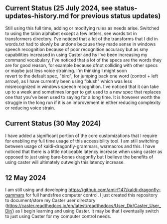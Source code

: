 ## Current Status (25 July 2024, see status-updates-history.md for previous status updates) 
Still using this full time, adding or modifying rules as needs arise. Switched to using the talon alphabet except a few letters, see words.txt in transformers directory. I've noticed that a lot of the transforms that I did in words.txt had to slowly be undone because they made sense in windows speech recognition because of poor recognition accuracy but as smy capabilities increased in using Caster and hs I've been increasing my command vocabulary, I've noticed that a lot of the specs are the words they are for good reason, for example because ofnot colliding with other specs or maybe just less voice straining. I'm thinking I might soon  
revert to the default spec, "bird", for jumping back one word (control + left arrow), as I have currently been using "blush" which was less misrecognized in windows speech recognition. I've noticed that it can take up to a week and sometimes longer to get used to a new spec that replaces one that you've been used to saying for a long time. It is however worth the struggle in the long run if it is an improvement in either reducing complexity or reducing voice strain. 

## Current Status (30 May 2024) 
I have added a significant portion of the core customizations that I require for enabling my full time usage of this accessibility tool. I am still switching between usage of kaldi-dragonfly-grammars, wsrmacros and this. I have noticed that there is a little noticeable latency increase when using caster as opposed to just using bare-bones dragonfly but I believe the benefits of using caster will ultimately outweigh this latency increase.

## 12 May 2024
I am still using and developing https://github.com/amirf147/kaldi-dragonfly-gammars for full handsfree computer control. I just created this repository to document/store my Caster user directory (https://caster.readthedocs.io/en/latest/readthedocs/User_Dir/Caster_User_Dir/) as I begin learning and using Caster. It may be that I eventually switch to just using Caster for my computer control needs.
